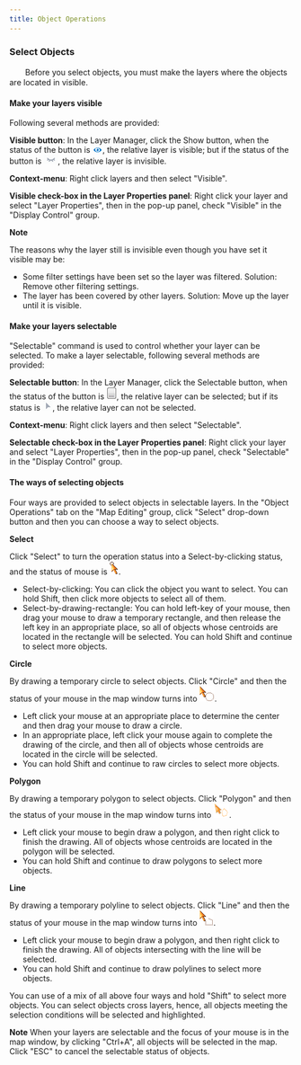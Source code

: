 ```yaml
---
title: Object Operations
---
```


### Select Objects

　　Before you select objects, you must make the layers where the objects are located in visible.
  
#### Make your layers visible  

Following several methods are provided:   
  
**Visible button**: In the Layer Manager, click the Show button, when the status of the button is ![](img/VisibleButton.png), the relative layer is visible; but if the status of the button is ![](img/UnvisibleButton.png), the relative layer is invisible.
  
**Context-menu**: Right click layers and then select "Visible".
  
**Visible check-box in the Layer Properties panel**: Right click your layer and select "Layer Properties", then in the pop-up panel, check "Visible" in the "Display Control" group.
  
**Note**   
   
The reasons why the layer still is invisible even though you have set it visible may be:
  
+ Some filter settings have been set so the layer was filtered. Solution: Remove other filtering settings.
+ The layer has been covered by other layers. Solution: Move up the layer until it is visible.
  
#### Make your layers selectable  

"Selectable" command is used to control whether your layer can be selected. To make a layer selectable, following several methods are provided:

**Selectable button**: In the Layer Manager, click the Selectable button, when the status of the button is ![](img/select.png), the relative layer can be selected; but if its status is ![](img/unselect.png), the relative layer can not be selected.
  
**Context-menu**: Right click layers and then select "Selectable".
  
**Selectable check-box in the Layer Properties panel**: Right click your layer and select "Layer Properties", then in the pop-up panel, check "Selectable" in the "Display Control" group. 
  
#### The ways of selecting objects  
  
Four ways are provided to select objects in selectable layers. In the "Object Operations" tab on the "Map Editing" group, click "Select" drop-down button and then you can choose a way to select objects.
  
**Select**  
  
Click "Select" to turn the operation status into a Select-by-clicking status, and the status of mouse is ![](img/pointSelect.png).
  
+ Select-by-clicking: You can click the object you want to select. You can hold Shift, then click more objects to select all of them.  
+ Select-by-drawing-rectangle: You can hold left-key of your mouse, then drag your mouse to draw a temporary rectangle, and then release the left key in an appropriate place, so all of objects whose centroids are located in the rectangle will be selected. You can hold Shift and continue to select more objects.
  
**Circle**  

By drawing a temporary circle to select objects. Click "Circle" and then the status of your mouse in the map window turns into ![](img/circleSelect.png).  

+ Left click your mouse at an appropriate place to determine the center and then drag your mouse to draw a circle. 
+ In an appropriate place, left click your mouse again to complete the drawing of the circle, and then all of objects whose centroids are located in the circle will be selected.   
+ You can hold Shift and continue to raw circles to select more objects.
  
**Polygon**  

By drawing a temporary polygon to select objects. Click "Polygon" and then the status of your mouse in the map window turns into ![](img/regionSelect.png).
  
+ Left click your mouse to begin draw a polygon, and then right click to finish the drawing. All of objects whose centroids are located in the polygon will be selected. 
+ You can hold Shift and continue to draw polygons to select more objects.   
  
**Line**  

By drawing a temporary polyline to select objects. Click "Line" and then the status of your mouse in the map window turns into ![](img/polylineSelect.png). 
  
+ Left click your mouse to begin draw a polygon, and then right click to finish the drawing. All of objects intersecting with the line will be selected.
+ You can hold Shift and continue to draw polylines to select more objects.   

You can use of a mix of all above four ways and hold "Shift" to select more objects. You can select objects cross layers, hence, all objects meeting the selection conditions will be selected and highlighted.
  
**Note** When your layers are selectable and the focus of your mouse is in the map window, by clicking "Ctrl+A", all objects will be selected in the map. Click "ESC" to cancel the selectable status of objects.

 
  




 
 





  
  











 


　
